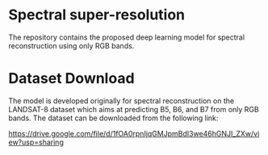 # Spectral super-resolution 

The repository contains the proposed deep learning model for spectral reconstruction using only RGB bands.

# Dataset Download

The model is developed originally for spectral reconstruction on the LANDSAT-8 dataset which aims at predicting B5, B6, and B7 from only RGB bands. The dataset can be downloaded from the following link: 

https://drive.google.com/file/d/1fOA0rpnIjqGMJpmBdI3we46hGNJI_ZXw/view?usp=sharing
